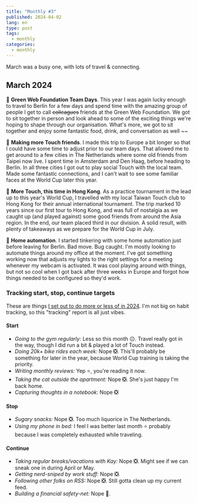 ```yaml
---
title: "Monthly #3"
published: 2024-04-02
lang: en
type: post
tags:
  - monthly
categories:
  - monthly
---
```


March was a busy one, with lots of travel & connecting.

## March 2024

💚 **Green Web Foundation Team Days**. This year I was again lucky enough to travel to Berlin for a few days and spend time with the amazing group of people I get to call ~~colleagues~~ friends at the Green Web Foundation. We got to sit together in person and look ahead to some of the exciting things we're hoping to shape through our organisation. What's more, we got to sit together and enjoy some fantastic food, drink, and conversation as well ~~

🏉 **Making more Touch friends**. I made this trip to Europe a bit longer so that I could have some time to adjust prior to our team days. That allowed me to get around to a few cities in The Netherlands where some old friends from Taipei now live. I spent time in Amsterdam and Den Haag, before heading to Berlin. In all three cities I got out to play social Touch with the local team. Made some fantastic connections, and I can't wait to see some familiar faces at the World Cup later this year.

🏉 **More Touch, this time in Hong Kong**. As a practice tournament in the lead up to this year's World Cup, I travelled with my local Taiwan Touch club to Hong Kong for their annual international tournament. The trip marked 10 years since our first tour to Hong Kong, and was full of nostalgia as we caught up (and played against) some good friends from around the Asia region. In the end, our team placed third in our division. A solid result, with plenty of takeaways as we prepare for the World Cup in July.

🤖 **Home automation**. I started tinkering with some home automation just before leaving for Berlin. Bad move. Bug caught. I'm mostly looking to automate things around my office at the moment. I've got something working now that adjusts my lights to the right settings for a meeting whenever my webcam is activated. It was cool playing around with things, but not so cool when I got back after three weeks in Europe and forgot how things needed to be configured so they'd work.

### Tracking start, stop, continue targets

These are things [I set out to do more or less of in 2024](https://qt.fershad.com/writing/start-stop-continue-2024/). I'm not big on habit tracking, so this "tracking" report is all just vibes.

#### **Start**

- _Going to the gym regularly:_ Less so this month 😐. Travel really got in the way, though I did run a bit & played a lot of Touch instead.
- _Doing 20k+ bike rides each week:_ Nope ❎. This'll probably be something for later in the year, because World Cup training is taking the priority.
- _Writing monthly reviews:_ Yep ⭐, you're reading it now.
- _Taking the cat outside the apartment:_ Nope ❎. She's just happy I'm back home.
- _Capturing thoughts in a notebook:_ Nope ❎

#### **Stop**

- _Sugary snacks:_ Nope ❎. Too much liquorice in The Netherlands.
- _Using my phone in bed:_ I feel I was better last month ⭐ probably because I was completely exhausted while traveling.

#### **Continue**

- _Taking regular breaks/vacations with Kay:_ Nope ❎. Might see if we can sneak one in during April or May.
- _Getting nerd-sniped by work stuff:_ Nope ❎.
- _Following other folks on RSS:_ Nope ❎. Still gotta clean up my current feed.
- _Building a financial safety-net:_ Nope 🙁.
